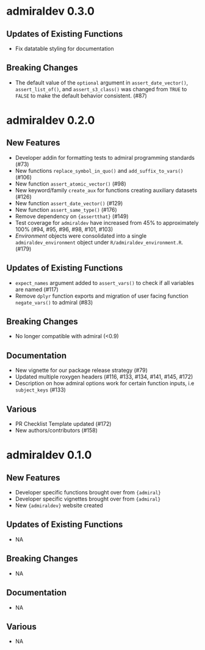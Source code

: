 # admiraldev 0.3.0

## Updates of Existing Functions
  - Fix datatable styling for documentation 

## Breaking Changes
- The default value of the `optional` argument in `assert_date_vector()`,
`assert_list_of()`, and `assert_s3_class()` was changed from `TRUE` to `FALSE`
to make the default behavior consistent. (#87)

# admiraldev 0.2.0

## New Features
  - Developer addin for formatting tests to admiral programming standards (#73)
  - New functions `replace_symbol_in_quo()` and `add_suffix_to_vars()` (#106)
  - New function `assert_atomic_vector()` (#98)
  - New keyword/family `create_aux` for functions creating auxiliary datasets (#126)
  - New function `assert_date_vector()` (#129)
  - New function `assert_same_type()` (#176)
  - Remove dependency on `{assertthat}` (#149)
  - Test coverage for `admiraldev` have increased from 45% to approximately 100% (#94, #95, #96, #98, #101, #103)
  - _Environment_ objects were consolidated into a single `admiraldev_environment` object under `R/admiraldev_environment.R`. (#179)

## Updates of Existing Functions
  - `expect_names` argument added to `assert_vars()` to check if all variables are named (#117)
  - Remove `dplyr` function exports and migration of user facing function `negate_vars()` to admiral  (#83)
  
## Breaking Changes
  - No longer compatible with admiral (<0.9)
  
## Documentation
  - New vignette for our package release strategy (#79) 
  - Updated multiple roxygen headers (#116, #133, #134, #141, #145, #172)
  - Description on how admiral options work for certain function inputs, i.e `subject_keys` (#133)
  
## Various
  - PR Checklist Template updated (#172)
  - New authors/contributors (#158)

# admiraldev 0.1.0

## New Features

  - Developer specific functions brought over from `{admiral}`
  - Developer specific vignettes brought over from `{admiral}`
  - New `{admiraldev}` website created

## Updates of Existing Functions
  - NA
  
## Breaking Changes
  - NA

## Documentation
  - NA

## Various
  - NA

